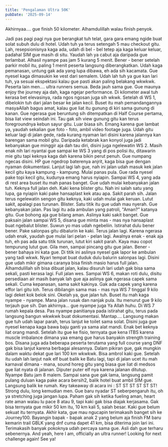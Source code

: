 ```yaml
---
title: 'Pengalaman Ultra 50K'
pubDate: '2025-09-14'
---
```


Akhirnyaa.... gue finish 50 kilometer. Alhamdulillah walau finish penyok.

Jadi pas pagi pagi nya gue berangkat tuh telat, gara gara emang ngide buat solat subuh dulu di hotel. Udah tuh ya terus setengah 5 mau checkout gitu. Lah, resepsionisnya kaga ada, udah di bel - bel tetep aja kaga keluar keluar, padahal SIM gue masih di situ. Yaudah lah ya cabut aja daripada gue terlambat. Alhasil nyampe pas jam 5 kurang 5 menit. Bener - bener setelah parkir mobil itu, paling 1 menit peserta langsung diberangkatkan. Udah kaga pemanasan, untung gak ada yang lupa dibawa, eh ada sih kacamata. Gue nyesel kaga dimasukin ke vest dari semalem.
Udah lah tuh ya gue kan lari tuh, ya sesuai ekspektasi kalau gue pasti akan paling belakang wkwkwk. Peserta lain men.... ultra runners semua. Beda jauh sama gue. Gue maunya enjoy the journey aja dah, kaga ngejar performance. Di kilometer awal tuh kerasa bet elevasinya, rada ngos ngosan juga sih wkwk.
Setelah di WS 1, dibelokin tuh dari jalan besar ke jalan kecil. Buset itu mah pemandangannya masyaAllah bagus amat, kalau gue liat itu gunung di kiri sama gunung di kanan. Gue ngerasa gue beruntung sih ditempatkan di Half Course pertama, bisa liat view seindah ini. Tau gak sih view gunung gitu kan terus foregroundnya kebun sayur gitu. Luar biasa sih. Emang karena gue lambat ya, yaudah sekalian gue foto - foto, ambil video footage juga.
Udah gitu keluar lagi di jalan gede, rada kurang nyaman lari disini karena jalannya kan barengan sama mobil gitu. Daripada ketabrak kan konyol juga jadi kebanyakan gue minggir aja dah tau diri, disini juga ngelewatin WS 2.
Masih enak nih lari nyantai gue sampai ke WS 3 yang di pos polisi itu, ditawarin mie gitu tapi keknya kaga dah karena bikin perut penuh. Gue numpang ngecas disini. HP gue ngedrop baterenya anjrit, kaga bisa gue dengan nyaman dokumentasi.
Lanjut lagi lah gue, nah ini jalan udah masuk kek jalan kecil gitu kaya kampung - kampung. Mulai panas pula. Gue rada nyesel pake topi kecil gitu, kudunya emang harus nyiapin.
Sampai WS 4, yang ada di rest area buset itu mah panas banget. Gue udah mulai kebanyakan jalan tuh. Keknya full jalan deh. Kaki kena blister gitu. Nah ini salah satu yang lupa, ga nyiapin kaki pake hansaplast kek atau apa. Sakit parah sih.
Jalan terus ngelewatin sengon gitu keknya, kaki udah mulai gak keruan. Lutut sakit, apalagi pas turunan. Blister. Satu titik itu gue udah mau nyerah. Gue kebanyakan jalan. Pas lagi itu ada ambulan yang patroli, "Aman?" katanya gitu. Gue bohong aja gue bilang aman. Aslinya kaki sakit banget.
Gue paksain jalan sampai WS 5, disana gue minta mas - mas nya hansaplast buat ngebalut blister. Suwun yo mas udah ngebeliin. Istirahat dulu bener bener. Pake salonpas gitu dibalurin ke kaki. Terus jalan lagi.
Karena ngerasa udah enak, yaudah gue mulai lari pelan - pelan lagi. Awalnya enak - enak aja tuh, eh pas ada satu titik turunan, lutut kiri sakit parah. Kaya mau copot tempurung lutut gue. Gila men, sampai pincang gitu gue jalan. Bener - bener bahaya ini kata gue. Di titik ini aslinya nyesel gak lapor ke ambulan yang tadi wkwk. Nyari tempat buat duduk dulu balurin salonpas lagi. Disini gue udah mikir gimana caranya bisa finish masio harus full jalan. 
Alhamdulillah sih bisa dibuat jalan, kalau disuruh lari udah gak bisa sama sekali, pasti kerasa lagi. Full jalan wes.
Sampai WS 6, makan roti dulu, disitu persediaan air masih banyak lah gue aja aslinya gak ngerasa capek sama sekali. Cuma kepanasan, sama sakit kakinya. Gak ada capek yang karena effor lari gitu loh.
Terus dibilangin sama mas - mas nya WS 7 tinggal 9 kilo lagi deket kok belok sini. Okelah ya, gue jalan tuh. Buset itu mah kaga nyampe - nyampe. Mana jalan rusak dan nanjak pula. Itu menurut gue 9 kilo terjauh gue sih.
Dan akhirnya... gue nyampe juga Ya Allah huhu. Di WS 7 rumah kepala desa. Pas nyampe panitianya pada istirahat gitu, terus pada langsung bangun wkwkwk buat dokumentasi. Mantap....
Langsung makan gue tuh udah lapar parah, terus lanjut ke toilet sama solat. Disini juga gue nyesel kenapa kaga bawa baju ganti ya sama alat mandi. Enak bet keknya liat orang mandi. Setelah itu gue ke fisio, ternyata gue kena ITBS karena muscle imbalance dimana yaa emang gue harus banyakin strength training bos. Disana juga ada beberapa peserta terutama yang full course yang DNF gak bisa lanjut karena berbagai alesannya. Dalam pikiran gue, gak mungkin dalam waktu dekat gue lari 100 km wkwkwk. Bisa ambrol kaki gue.
Setelah itu udah lah lanjut naik elf buat balik ke Batu lagi, tapi di jalan ucet itu mah karnaval dimana - mana, sound horeg gitu yang biasa gue liat di medsos gue liat nyata di jalanan. Diputer puter elf nya karena jalanan ditutup. Nyampe Batu jam 8 malem.
Sampai sana gue gak lama, langsung pamit pulang duluan kaga pake acara bersih2, balik hotel buat ambil SIM gue. Langsung balik ke rumah. 
Key takeaway di acara ini : ST ST ST ST ST ST! Strong dulu, long kemudian men. Gue baru nyadar ST seberpengaruh itu, oh ya stretching juga jangan lupa. Paham gak sih ketika fueling aman, heart rate aman walau lu pace 8 atau 9, tapi kaki gak bisa diajak kerjasama. Gak bisa ternyata gue mikir 50 km itu, 10 km kali 5, salah besar. Kaki gue belum sekuat itu ternyata.
Akhir kata, gue mau ngucapin terimakasih banget sih ke Journey100. Bayangin bapak - bapak anak 2 yang belum aja finish FM baru kemarin trail GBLK yang dnf cuma dapet 41 km, bisa diterima join lari ini. Terimakasih banyak pokoknya udah percaya sama gue. Asli dah gue terharu sebenernya. And yeah, here I am, officially an ultra runner! Looking for next challenge again! See ya!
